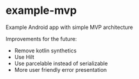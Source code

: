 # example-mvp
Example Android app with simple MVP architecture

Improvements for the future:
- Remove kotlin synthetics
- Use Hilt
- Use parcelable instead of serializable
- More user friendly error presentation